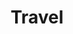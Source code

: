 ---
layout: list
title:  Travel
slug:   travel
code: hw139185
permalink: /hw139185/travel
description: >
  Holidays and places I've been to.
---